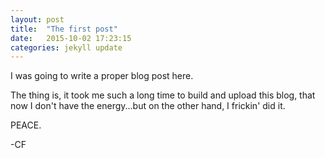 ```yaml
---
layout: post
title:  "The first post"
date:   2015-10-02 17:23:15
categories: jekyll update
---
```

I was going to write a proper blog post here.

The thing is, it took me such a long time to build and upload this blog, that now I don't have the energy...but on the other hand, I frickin' did it.

PEACE.

-CF
